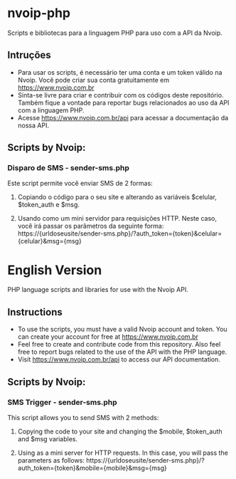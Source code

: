 # nvoip-php
Scripts e bibliotecas para a linguagem PHP para uso com a API da Nvoip.

## Intruções
- Para usar os scripts, é necessário ter uma conta e um token válido na Nvoip. Você pode criar sua conta gratuitamente em https://www.nvoip.com.br
- Sinta-se livre para criar e contribuir com os códigos deste repositório. Também fique a vontade para reportar bugs relacionados ao uso da API com a linguagem PHP.
- Acesse https://www.nvoip.com.br/api para acessar a documentação da nossa API.

## Scripts by Nvoip:
### Disparo de SMS - sender-sms.php
Este script permite você enviar SMS de 2 formas:
1. Copiando o código para o seu site e alterando as variáveis $celular, $token_auth e $msg.

2. Usando como um mini servidor para requisições HTTP.
Neste caso, você irá passar os parâmetros da seguinte forma:
https://{urldoseusite/sender-sms.php}/?auth_token={token}&celular={celular}&msg={msg}

# English Version
PHP language scripts and libraries for use with the Nvoip API.

## Instructions
- To use the scripts, you must have a valid Nvoip account and token. You can create your account for free at https://www.nvoip.com.br
- Feel free to create and contribute code from this repository. Also feel free to report bugs related to the use of the API with the PHP language.
- Visit https://www.nvoip.com.br/api to access our API documentation.

## Scripts by Nvoip:
### SMS Trigger - sender-sms.php
This script allows you to send SMS with 2 methods:
1. Copying the code to your site and changing the $mobile, $token_auth and $msg variables.

2. Using as a mini server for HTTP requests.
In this case, you will pass the parameters as follows:
https://{urldoseusite/sender-sms.php}/?auth_token={token}&mobile={mobile}&msg={msg}
